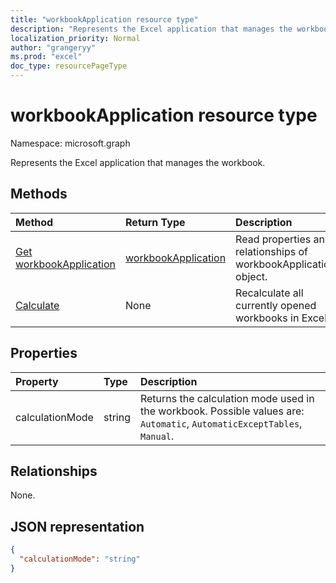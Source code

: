 ```yaml
---
title: "workbookApplication resource type"
description: "Represents the Excel application that manages the workbook."
localization_priority: Normal
author: "grangeryy"
ms.prod: "excel"
doc_type: resourcePageType
---
```


# workbookApplication resource type

Namespace: microsoft.graph

Represents the Excel application that manages the workbook.


## Methods

| Method		   | Return Type	|Description|
|:---------------|:--------|:----------|
|[Get workbookApplication](../api/workbookapplication-get.md) | [workbookApplication](workbookapplication.md) |Read properties and relationships of workbookApplication object.|
|[Calculate](../api/workbookapplication-calculate.md)|None|Recalculate all currently opened workbooks in Excel.|

## Properties
| Property	   | Type	|Description|
|:---------------|:--------|:----------|
|calculationMode|string|Returns the calculation mode used in the workbook. Possible values are: `Automatic`, `AutomaticExceptTables`, `Manual`.|

## Relationships
None.


## JSON representation

<!-- {
  "blockType": "resource",
  "optionalProperties": [

  ],
  "@odata.type": "microsoft.graph.workbookApplication"
}-->

```json
{
  "calculationMode": "string"
}

```

<!-- uuid: 8fcb5dbc-d5aa-4681-8e31-b001d5168d79
2015-10-25 14:57:30 UTC -->
<!--
{
  "type": "#page.annotation",
  "description": "workbookApplication resource",
  "keywords": "",
  "section": "documentation",
  "tocPath": "",
  "suppressions": []
}
-->

